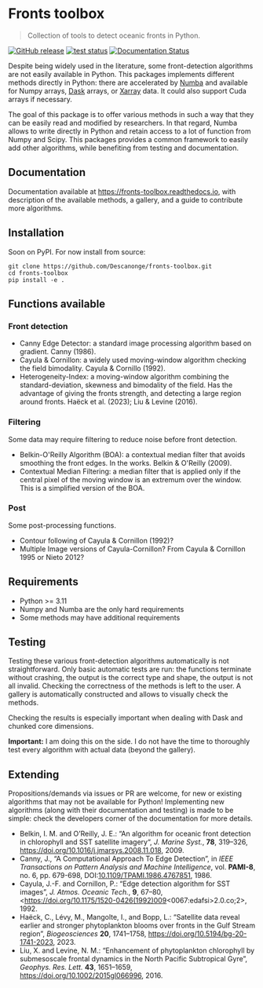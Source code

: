 # Fronts toolbox

> Collection of tools to detect oceanic fronts in Python.

<div align="left">

[![GitHub release](https://img.shields.io/github/v/release/Descanonge/fronts-toolbox)](https://github.com/Descanonge/fronts-toolbox/releases)
[![test status](https://github.com/Descanonge/fronts-toolbox/actions/workflows/tests.yml/badge.svg)](https://github.com/Descanonge/fronts-toolbox/actions)
[![Documentation Status](https://readthedocs.org/projects/fronts-toolbox/badge/?version=latest)](https://fronts-toolbox.readthedocs.io/en/latest/?badge=latest)

</div>

Despite being widely used in the literature, some front-detection algorithms are not easily available in Python.
This packages implements different methods directly in Python: there are accelerated by [Numba](https://numba.pydata.org/) and available for Numpy arrays, [Dask](https://dask.org/) arrays, or [Xarray](https://xarray.dev/) data.
It could also support Cuda arrays if necessary.

The goal of this package is to offer various methods in such a way that they can be easily read and modified by researchers. In that regard, Numba allows to write directly in Python and retain access to a lot of function from Numpy and Scipy. This packages provides a common framework to easily add other algorithms, while benefiting from testing and documentation.

## Documentation

Documentation available at https://fronts-toolbox.readthedocs.io, with description of the available methods, a gallery, and a guide to contribute more algorithms.

## Installation

Soon on PyPI. For now install from source:
``` shell
git clone https://github.com/Descanonge/fronts-toolbox.git
cd fronts-toolbox
pip install -e .
```

## Functions available

### Front detection

- Canny Edge Detector: a standard image processing algorithm based on gradient. Canny (1986).
- Cayula & Cornillon: a widely used moving-window algorithm checking the field bimodality. Cayula & Cornillo (1992).
- Heterogeneity-Index: a moving-window algorithm combining the standard-deviation, skewness and bimodality of the field. Has the advantage of giving the fronts strength, and detecting a large region around fronts. Haëck et al. (2023); Liu & Levine (2016).

### Filtering

Some data may require filtering to reduce noise before front detection.

- Belkin-O'Reilly Algorithm (BOA): a contextual median filter that avoids smoothing the front edges. In the works. Belkin & O'Reilly (2009).
- Contextual Median Filtering: a median filter that is applied only if the central pixel of the moving window is an extremum over the window. This is a simplified version of the BOA.

### Post

Some post-processing functions.

- Contour following of Cayula & Cornillon (1992)?
- Multiple Image versions of Cayula-Cornillon? From Cayula & Cornillon 1995 or Nieto 2012?

## Requirements

- Python >= 3.11
- Numpy and Numba are the only hard requirements
- Some methods may have additional requirements

## Testing

Testing these various front-detection algorithms automatically is not straightforward.
Only basic automatic tests are run: the functions terminate without crashing, the output is the correct type and shape, the output is not all invalid.
Checking the correctness of the methods is left to the user. A gallery is automatically constructed and allows to visually check the methods.

Checking the results is especially important when dealing with Dask and chunked core dimensions.

**Important:** I am doing this on the side. I do not have the time to thoroughly test every algorithm with actual data (beyond the gallery).

## Extending

Propositions/demands via issues or PR are welcome, for new or existing algorithms that may not be available for Python!
Implementing new algorithms (along with their documentation and testing) is made to be simple: check the developers corner of the documentation for more details.

- Belkin, I. M. and O’Reilly, J. E.: “An algorithm for oceanic front detection in chlorophyll and SST satellite imagery“, *J. Marine Syst.*, **78**, 319–326, https://doi.org/10.1016/j.jmarsys.2008.11.018, 2009.
- Canny, J., “A Computational Approach To Edge Detection”, in *IEEE Transactions on Pattern Analysis and Machine Intelligence*, vol. **PAMI-8**, no. 6, pp. 679-698, DOI:[10.1109/TPAMI.1986.4767851](https://doi.org/10.1109/TPAMI.1986.4767851), 1986.
- Cayula, J.-F. and Cornillon, P.: “Edge detection algorithm for SST images”, *J. Atmos. Oceanic Tech.*, **9**, 67–80, <https://doi.org/10.1175/1520-0426(1992)009<0067:edafsi>2.0.co;2>, 1992.
- Haëck, C., Lévy, M., Mangolte, I., and Bopp, L.: “Satellite data reveal earlier and stronger phytoplankton blooms over fronts in the Gulf Stream region”, *Biogeosciences* **20**, 1741–1758, https://doi.org/10.5194/bg-20-1741-2023, 2023.
- Liu, X. and Levine, N. M.: “Enhancement of phytoplankton chlorophyll by submesoscale frontal dynamics in the North Pacific Subtropical Gyre”, *Geophys. Res. Lett.* **43**, 1651–1659, https://doi.org/10.1002/2015gl066996, 2016.
